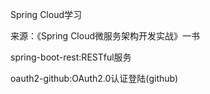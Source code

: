 Spring Cloud学习

来源：《Spring Cloud微服务架构开发实战》一书

spring-boot-rest:RESTful服务

oauth2-github:OAuth2.0认证登陆(github)

